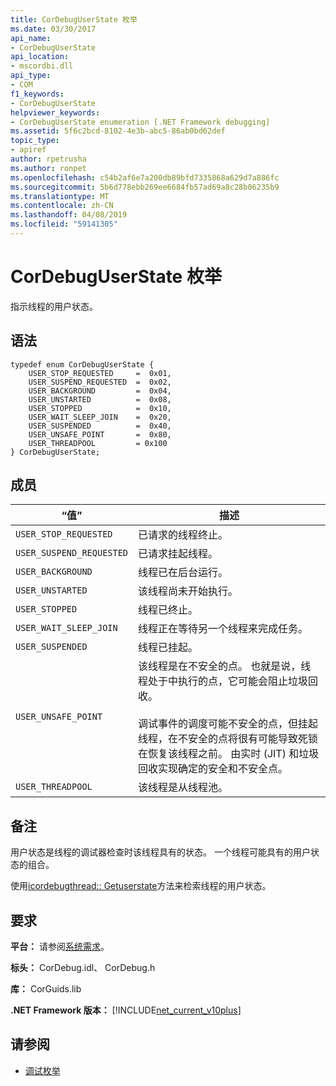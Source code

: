 ```yaml
---
title: CorDebugUserState 枚举
ms.date: 03/30/2017
api_name:
- CorDebugUserState
api_location:
- mscordbi.dll
api_type:
- COM
f1_keywords:
- CorDebugUserState
helpviewer_keywords:
- CorDebugUserState enumeration [.NET Framework debugging]
ms.assetid: 5f6c2bcd-8102-4e3b-abc5-86ab0bd62def
topic_type:
- apiref
author: rpetrusha
ms.author: ronpet
ms.openlocfilehash: c54b2af6e7a200db89bfd7335868a629d7a886fc
ms.sourcegitcommit: 5b6d778ebb269ee6684fb57ad69a8c28b06235b9
ms.translationtype: MT
ms.contentlocale: zh-CN
ms.lasthandoff: 04/08/2019
ms.locfileid: "59141305"
---
```

# <a name="cordebuguserstate-enumeration"></a>CorDebugUserState 枚举
指示线程的用户状态。  
  
## <a name="syntax"></a>语法  
  
```  
typedef enum CorDebugUserState {  
    USER_STOP_REQUESTED     =  0x01,  
    USER_SUSPEND_REQUESTED  =  0x02,  
    USER_BACKGROUND         =  0x04,  
    USER_UNSTARTED          =  0x08,  
    USER_STOPPED            =  0x10,  
    USER_WAIT_SLEEP_JOIN    =  0x20,  
    USER_SUSPENDED          =  0x40,  
    USER_UNSAFE_POINT       =  0x80,  
    USER_THREADPOOL         = 0x100  
} CorDebugUserState;  
```  
  
## <a name="members"></a>成员  
  
|“值”|描述|  
|-----------|-----------------|  
|`USER_STOP_REQUESTED`|已请求的线程终止。|  
|`USER_SUSPEND_REQUESTED`|已请求挂起线程。|  
|`USER_BACKGROUND`|线程已在后台运行。|  
|`USER_UNSTARTED`|该线程尚未开始执行。|  
|`USER_STOPPED`|线程已终止。|  
|`USER_WAIT_SLEEP_JOIN`|线程正在等待另一个线程来完成任务。|  
|`USER_SUSPENDED`|线程已挂起。|  
|`USER_UNSAFE_POINT`|该线程是在不安全的点。 也就是说，线程处于中执行的点，它可能会阻止垃圾回收。<br /><br /> 调试事件的调度可能不安全的点，但挂起线程，在不安全的点将很有可能导致死锁在恢复该线程之前。 由实时 (JIT) 和垃圾回收实现确定的安全和不安全点。|  
|`USER_THREADPOOL`|该线程是从线程池。|  
  
## <a name="remarks"></a>备注  
 用户状态是线程的调试器检查时该线程具有的状态。 一个线程可能具有的用户状态的组合。  
  
 使用[icordebugthread:: Getuserstate](../../../../docs/framework/unmanaged-api/debugging/icordebugthread-getuserstate-method.md)方法来检索线程的用户状态。  
  
## <a name="requirements"></a>要求  
 **平台：** 请参阅[系统需求](../../../../docs/framework/get-started/system-requirements.md)。  
  
 **标头：** CorDebug.idl、 CorDebug.h  
  
 **库：** CorGuids.lib  
  
 **.NET Framework 版本：** [!INCLUDE[net_current_v10plus](../../../../includes/net-current-v10plus-md.md)]  
  
## <a name="see-also"></a>请参阅

- [调试枚举](../../../../docs/framework/unmanaged-api/debugging/debugging-enumerations.md)
